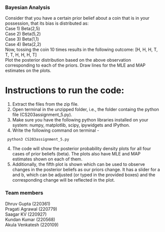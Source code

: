 
### Bayesian Analysis

Consider that you have a certain prior belief about a coin that is in your possession, that its bias is distributed as:\
Case 1) Beta(2,5)\
Case 2) Beta(5,2)\
Case 3) Beta(1,1)\
Case 4) Beta(2,2)\
Now, tossing the coin 10 times results in the following outcome: [H, H, H, T, T, T, H, H, H, T]\
Plot the posterior distribution based on the above observation corresponding to each of the priors. Draw lines for the MLE and MAP estimates on the plots.


# Instructions to run the code:

1. Extract the files from the zip file.
2. Open terminal in the unzipped folder, i.e., the folder containg the python file (CS203assignment_5.py).
3. Make sure you have the following python libraries installed on your system: numpy, matplotlib, scipy, ipywidgets and IPython.
3. Write the following command on terminal -
```	
 python3 CS203assignment_5.py
```
4. The code will show the posterior probability density plots for all four cases of prior beliefs (beta). The plots also have MLE and MAP estimates shown on each of them.
5. Additionally, the fifth plot is shown which can be used to observe changes in the posterior beliefs as our priors change. It has a slider for a and b, which can be adjusted (or typed in the provided boxes) and the corresponding change will be reflected in the plot. 

### Team members 
Dhruv Gupta (220361)\
Pragati Agrawal (220779)\
Saagar KV (220927)\
Kundan Kumar (220568)\
Akula Venkatesh (220109)
